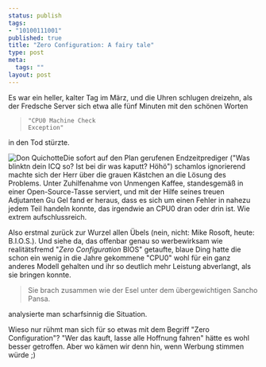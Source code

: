 ```yaml
--- 
status: publish
tags: 
- "10100111001"
published: true
title: "Zero Configuration: A fairy tale"
type: post
meta: 
  tags: ""
layout: post
---
```

Es war ein heller, kalter Tag im März, und die Uhren schlugen dreizehn, als der Fredsche Server sich etwa alle fünf Minuten mit den schönen Worten <blockquote><code>"CPU0 Machine Check Exception"</code></blockquote> in den Tod stürzte.

<img src='http://fredericiana.de/uploads/050324donquichotte.jpg' alt='Don Quichotte' class="alignright" />Die sofort auf den Plan gerufenen Endzeitprediger ("Was blinktn dein ICQ so? Ist bei dir was kaputt? Höhö") schamlos ignorierend machte sich der Herr über die grauen Kästchen an die Lösung des Problems. Unter Zuhilfenahme von Unmengen Kaffee, standesgemäß in einer Open-Source-Tasse serviert, und mit der Hilfe seines treuen Adjutanten Gu Gel fand er heraus, dass es sich um einen Fehler in nahezu jedem Teil handeln konnte, das irgendwie an CPU0 dran oder drin ist. Wie extrem aufschlussreich.
<!--more-->
Also erstmal zurück zur Wurzel allen Übels (nein, nicht: Mike Rosoft, heute: B.I.O.S.). Und siehe da, das offenbar genau so werbewirksam wie realitätsfremd "<em>Zero Configuration</em> BIOS" getaufte, blaue Ding hatte die schon ein wenig in die Jahre gekommene "CPU0" wohl für ein ganz anderes Modell gehalten und ihr so deutlich mehr Leistung abverlangt, als sie bringen konnte.

<blockquote>Sie brach zusammen wie der Esel unter dem übergewichtigen Sancho Pansa.</blockquote>
analysierte man scharfsinnig die Situation.

Wieso nur rühmt man sich für so etwas mit dem Begriff "Zero Configuration"? "Wer das kauft, lasse alle Hoffnung fahren" hätte es wohl besser getroffen. Aber wo kämen wir denn hin, wenn Werbung stimmen würde ;)
